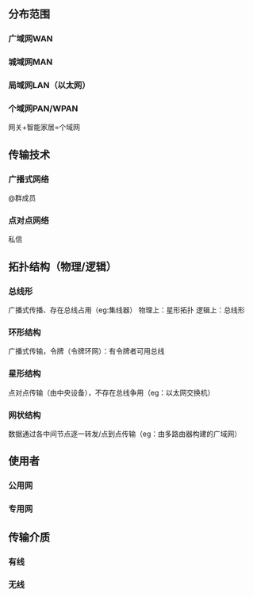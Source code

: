 


## 分布范围
### 广域网WAN
### 城域网MAN
### 局域网LAN（以太网）
### 个域网PAN/WPAN
网关+智能家居=个域网
## 传输技术
### 广播式网络
@群成员
### 点对点网络
私信
## 拓扑结构（物理/逻辑）
### 总线形
广播式传播、存在总线占用（eg:集线器）
物理上：星形拓扑
逻辑上：总线形
### 环形结构
广播式传输，令牌（令牌环网）：有令牌者可用总线
### 星形结构
点对点传输（由中央设备），不存在总线争用（eg：以太网交换机）
### 网状结构
数据通过各中间节点逐一转发/点到点传输（eg：由多路由器构建的广域网）
## 使用者
### 公用网
### 专用网
## 传输介质
### 有线
### 无线


<!--stackedit_data:
eyJoaXN0b3J5IjpbLTUxOTc0Mzg1NiwtMzk5NzA3MDMwXX0=
-->
